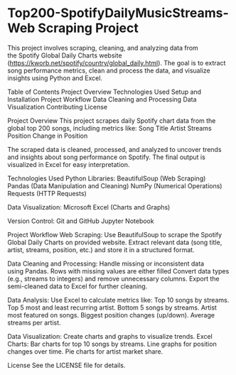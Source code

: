 # Top200-SpotifyDailyMusicStreams-Web Scraping Project

This project involves scraping, cleaning, and analyzing data from the Spotify Global Daily Charts website (https://kworb.net/spotify/country/global_daily.html). The goal is to extract song performance metrics, clean and process the data, and visualize insights using Python and Excel.

Table of Contents
  Project Overview
  Technologies Used
  Setup and Installation
  Project Workflow
  Data Cleaning and Processing
  Data Visualization
  Contributing
  License 

Project Overview
This project scrapes daily Spotify chart data from the global top 200 songs, including metrics like:
  Song Title
  Artist
  Streams
  Position
  Change in Position

The scraped data is cleaned, processed, and analyzed to uncover trends and insights about song performance on Spotify. The final output is visualized in Excel for easy interpretation.

Technologies Used
  Python Libraries:
  BeautifulSoup (Web Scraping)
  Pandas (Data Manipulation and Cleaning)
  NumPy (Numerical Operations)
  Requests (HTTP Requests)

Data Visualization:
  Microsoft Excel (Charts and Graphs)

Version Control:
  Git and GitHub
  Jupyter Notebook

Project Workflow
 Web Scraping:
  Use BeautifulSoup to scrape the Spotify Global Daily Charts on provided website.
  Extract relevant data (song title, artist, streams, position, etc.) and store it in a structured format.
 
 Data Cleaning and Processing:
  Handle missing or inconsistent data using Pandas. 
  Rows with missing values are either filled
  Convert data types (e.g., streams to integers) and remove unnecessary columns.
  Export the semi-cleaned data to Excel for further cleaning.

 Data Analysis:
  Use Excel to calculate metrics like:
   Top 10 songs by streams.
   Top 5 most and least recurring artist.
   Bottom 5 songs by streams.
   Artist most featured on songs.
   Biggest position changes (up/down). 
   Average streams per artist.
   
Data Visualization:
  Create charts and graphs to visualize trends.
  Excel Charts:
   Bar charts for top 10 songs by streams.
   Line graphs for position changes over time.
   Pie charts for artist market share.

License
See the LICENSE file for details.
